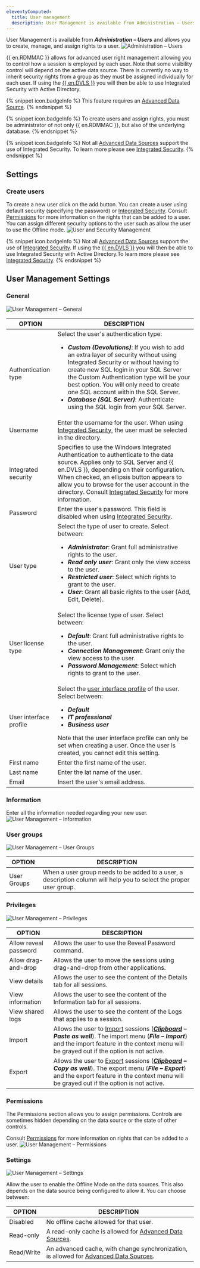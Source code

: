 ```yaml
---
eleventyComputed:
  title: User management
  description: User Management is available from Administration – Users and allows you to create, manage, and assign rights to a user.
---
```

User Management is available from ***Administration – Users*** and allows you to create, manage, and assign rights to a user.
![Administration – Users](https://cdnweb.devolutions.net/docs/docs_en_rdm_mac_clip10381.png)

{{ en.RDMMAC }} allows for advanced user right management allowing you to control how a session is employed by each user. Note that some visibility control will depend on the active data source. There is currently no way to inherit security rights from a group as they must be assigned individually for each user. If using the [{{ en.DVLS }}](/server/overview/what-is-server/) you will then be able to use Integrated Security with Active Directory.

{% snippet icon.badgeInfo %}
This feature requires an [Advanced Data Source](/rdm/mac/data-sources/data-sources-types/advanced-data-sources/).
{% endsnippet %}

{% snippet icon.badgeInfo %}
To create users and assign rights, you must be administrator of not only {{ en.RDMMAC }}, but also of the underlying database.
{% endsnippet %}

{% snippet icon.badgeInfo %}
Not all [Advanced Data Sources](/rdm/mac/data-sources/data-sources-types/advanced-data-sources/) support the use of Integrated Security. To learn more please see [Integrated Security](/rdm/mac/commands/administration/user-management/integrated-security/).
{% endsnippet %}

## Settings

### Create users
To create a new user click on the add button. You can create a user using default security (specifying the password) or [Integrated Security](/rdm/mac/commands/administration/user-management/integrated-security/). Consult [Permissions](/rdm/mac/commands/administration/user-management/permissions/) for more information on the rights that can be added to a user. You can assign different security options to the user such as allow the user to use the Offline mode.
![User and Security Management](https://cdnweb.devolutions.net/docs/docs_en_rdm_mac_clip10133.png)

{% snippet icon.badgeInfo %}
Not all [Advanced Data Sources](/rdm/mac/data-sources/data-sources-types/advanced-data-sources/) support the use of [Integrated Security](/rdm/mac/commands/administration/user-management/integrated-security/). If using the [{{ en.DVLS }}](/server/overview/what-is-server/) you will then be able to use Integrated Security with Active Directory.To learn more please see [Integrated Security](/rdm/mac/commands/administration/user-management/integrated-security/).
{% endsnippet %}

## User Management Settings

### General
![User Management – General](https://cdnweb.devolutions.net/docs/docs_en_rdm_mac_clip10382.png)

| OPTION              | DESCRIPTION                                     |
|---------------------|-------------------------------------------------|
| Authentication type | Select the user's authentication type: <ul><li>***Custom (Devolutions)***: If you wish to add an extra layer of security without using Integrated Security or without having to create new SQL login in your SQL Server the Custom Authentication type will be your best option. You will only need to create one SQL account within the SQL Server.</li><li>***Database (SQL Server)***: Authenticate using the SQL login from your SQL Server.</li></ul> |
| Username            | Enter the username for the user. When using [Integrated Security](/rdm/mac/commands/administration/user-management/integrated-security/), the user must be selected in the directory. |
| Integrated security | Specifies to use the Windows Integrated Authentication to authenticate to the data source. Applies only to SQL Server and {{ en.DVLS }}, depending on their configuration. When checked, an ellipsis button appears to allow you to browse for the user account in the directory. Consult [Integrated Security](/rdm/mac/commands/administration/user-management/integrated-security/) for more information. |
| Password            | Enter the user's password. This field is disabled when using [Integrated Security](/rdm/mac/commands/administration/user-management/integrated-security/). |
| User type           | Select the type of user to create. Select between: <ul><li>***Administrator***: Grant full administrative rights to the user.</li><li>***Read only user***: Grant only the view access to the user.</li><li>***Restricted user***: Select which rights to grant to the user.</li><li>***User***: Grant all basic rights to the user (Add, Edit, Delete).</li></ul> |
| User license type   | Select the license type of user. Select between: <ul><li>***Default***: Grant full administrative rights to the user.</li><li>***Connection Management***: Grant only the view access to the user.</li><li>***Password Management***: Select which rights to grant to the user.</li></ul> |
| User interface profile       | Select the [user interface profile](/rdm/mac/user-interface/customization/usage-profiles/) of the user. Select between: <ul><li>***Default***</li><li>***IT professional***</li><li>***Business user***</li></ul>Note that the user interface profile can only be set when creating a user. Once the user is created, you cannot edit this setting. |
| First name          | Enter the first name of the user.               |
| Last name           | Enter the lat name of the user.                 |
| Email               | Insert the user's email address.                |

### Information
Enter all the information needed regarding your new user.
![User Management – Information](https://cdnweb.devolutions.net/docs/docs_en_rdm_mac_clip10383.png)

### User groups
![User Management – User Groups](https://cdnweb.devolutions.net/docs/docs_en_rdm_mac_clip10384.png)

| OPTION      | DESCRIPTION                                                                                                        |
|-------------|--------------------------------------------------------------------------------------------------------------------|
| User Groups | When a user group needs to be added to a user, a description column will help you to select the proper user group. |

### Privileges
![User Management – Privileges](https://cdnweb.devolutions.net/docs/docs_en_rdm_mac_clip10385.png)

| OPTION                | DESCRIPTION                                                                       |
|-----------------------|-----------------------------------------------------------------------------------|
| Allow reveal password | Allows the user to use the Reveal Password command.                               |
| Allow drag-and-drop   | Allows the user to move the sessions using drag-and-drop from other applications. |
| View details          | Allows the user to see the content of the Details tab for all sessions.           |
| View information      | Allows the user to see the content of the Information tab for all sessions.       |
| View shared logs      | Allows the user to see the content of the Logs that applies to a session.         |
| Import                | Allows the user to [Import](/rdm/mac/commands/file/import/overview/) sessions (***[Clipboard](/rdm/mac/commands/home/clipboard/) – Paste as well***). The import menu (***File – Import***) and the import feature in the context menu will be grayed out if the option is not active. |
| Export                | Allows the user to [Export](/rdm/mac/commands/file/export/overview/) sessions (***[Clipboard](/rdm/mac/commands/home/clipboard/) – Copy as well***). The export menu (***File – Export***) and the export feature in the context menu will be grayed out if the option is not active. |

### Permissions
The Permissions section allows you to assign permissions. Controls are sometimes hidden depending on the data source or the state of other controls.

Consult [Permissions](/rdm/mac/commands/administration/user-management/permissions/) for more information on rights that can be added to a user.
![User Management – Permissions](https://cdnweb.devolutions.net/docs/docs_en_rdm_mac_clip10386.png)

### Settings
![User Management – Settings](https://cdnweb.devolutions.net/docs/docs_en_rdm_mac_clip10388.png)

Allow the user to enable the Offline Mode on the data sources. This also depends on the data source being configured to allow it. You can choose between:

| OPTION     | DESCRIPTION                                                                                                                |
|------------|----------------------------------------------------------------------------------------------------------------------------|
| Disabled   | No offline cache allowed for that user.                                                                                    |
| Read-only  | A read-only cache is allowed for [Advanced Data Sources](/rdm/mac/data-sources/data-sources-types/advanced-data-sources/). |
| Read/Write | An advanced cache, with change synchronization, is allowed for [Advanced Data Sources](/rdm/mac/data-sources/data-sources-types/advanced-data-sources/). |
